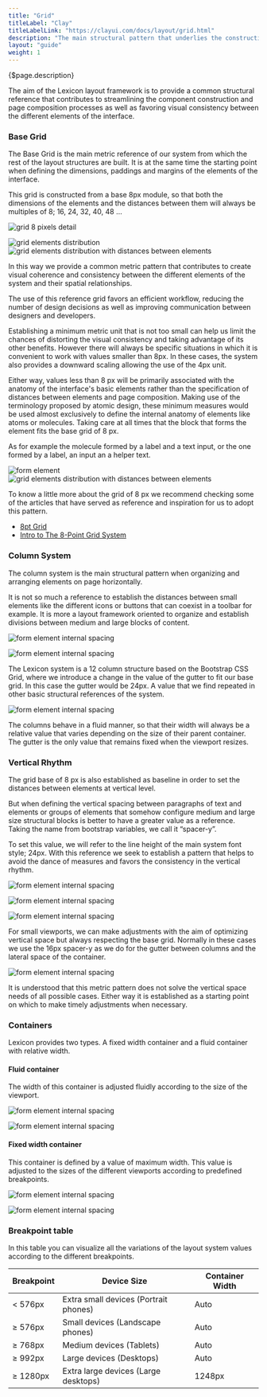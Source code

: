 ```yaml
---
title: "Grid"
titleLabel: "Clay"
titleLabelLink: "https://clayui.com/docs/layout/grid.html"
description: "The main structural pattern that underlies the construction and positioning of all system components."
layout: "guide"
weight: 1
---
```


<div class="page-description">{$page.description}</div>


The aim of the Lexicon layout framework is to provide a common structural reference that contributes to streamlining the component construction and page composition processes as well as favoring visual consistency between the different elements of the interface.

### Base Grid

The Base Grid is the main metric reference of our system from which the rest of the layout structures are built. It is at the same time the starting point when defining the dimensions, paddings and margins of the elements of the interface.

This grid is constructed from a base 8px module, so that both the dimensions of the elements and the distances between them will always be multiples of 8; 16, 24, 32, 40, 48 …

![grid 8 pixels detail](../../../images/Grid01.png)

![grid elements distribution](../../../images/Grid02Part1.jpg) ![grid elements distribution with distances between elements](../../../images/Grid02Part2.jpg)  

In this way we provide a common metric pattern that contributes to create visual coherence and consistency between the different elements of the system and their spatial relationships.

The use of this reference grid favors an efficient workflow, reducing the number of design decisions as well as improving communication between designers and developers.

Establishing a minimum metric unit that is not too small can help us limit the chances of distorting the visual consistency and taking advantage of its other benefits. However there will always be specific situations in which it is convenient to work with values ​​smaller than 8px. In these cases, the system also provides a downward scaling allowing the use of the 4px unit.

Either way, values ​​less than 8 px will be primarily associated with the anatomy of the interface's basic elements rather than the specification of distances between elements and page composition. Making use of the terminology proposed by atomic design, these minimum measures would be used almost exclusively to define the internal anatomy of elements like atoms or molecules. Taking care at all times that the block that forms the element fits the base grid of 8 px. 

As for example the molecule formed by a label and a text input, or the one formed by a label, an input an a helper text.

![form element](../../../images/Grid03Part1.jpg) ![grid elements distribution with distances between elements](../../../images/Grid03Part2.jpg)  

To know a little more about the grid of 8 px we recommend checking some of the articles that have served as reference and inspiration for us to adopt this pattern.

* [8pt Grid](https://spec.fm/specifics/8-pt-grid)
* [Intro to The 8-Point Grid System](https://builttoadapt.io/intro-to-the-8-point-grid-system-d2573cde8632)

### Column System

The column system is the main structural pattern when organizing and arranging elements on page horizontally.

It is not so much a reference to establish the distances between small elements like the different icons or buttons that can coexist in a toolbar for example. It is more a layout framework oriented to organize and establish divisions between medium and large blocks of content.

![form element internal spacing](../../../images/Grid04.jpg)

![form element internal spacing](../../../images/Grid05.jpg)

The Lexicon system is a 12 column structure based on the Bootstrap CSS Grid, where we introduce a change in the value of the gutter to fit our base grid. In this case the gutter would be 24px. A value that we find repeated in other basic structural references of the system.

![form element internal spacing](../../../images/Grid06.jpg)

The columns behave in a fluid manner, so that their width will always be a relative value that varies depending on the size of their parent container. The gutter is the only value that remains fixed when the viewport resizes.

### Vertical Rhythm

The grid base of 8 px is also established as baseline in order to set the distances between elements at vertical level. 

But when defining the vertical spacing between paragraphs of text and elements or groups of elements that somehow configure medium and large size structural blocks is better to have a greater value as a reference. Taking the name from bootstrap variables, we call it “spacer-y”.

To set this value, we will refer to the line height of the main system font style; 24px. With this reference we seek to establish a pattern that helps to avoid the dance of measures and favors the consistency in the vertical rhythm.

![form element internal spacing](../../../images/GridVertRhythm01.jpg)

![form element internal spacing](../../../images/GridVertRhythm02.jpg)

![form element internal spacing](../../../images/GridVertRhythm03.jpg)

For small viewports, we can make adjustments with the aim of optimizing vertical space but always respecting the base grid. Normally in these cases we use the 16px spacer-y as we do for the gutter between columns and the lateral space of the container.

![form element internal spacing](../../../images/GridVertRhythm04.jpg)

It is understood that this metric pattern does not solve the vertical space needs of all possible cases. Either way it is established as a starting point on which to make timely adjustments when necessary.

### Containers

Lexicon provides two types. A  fixed width container and a fluid container with relative width.

#### Fluid container

The width of this container is adjusted fluidly according to the size of the viewport.

![form element internal spacing](../../../images/GridContainerFluid.jpg)

![form element internal spacing](../../../images/GridContainerFluidMetrics.jpg)

#### Fixed width container

This container is defined by a value of maximum width. This value is adjusted to the sizes of the different viewports according to predefined breakpoints.

![form element internal spacing](../../../images/GridContainerFixed.jpg)

![form element internal spacing](../../../images/GridContainerFixedMetrics.jpg)

### Breakpoint table

In this table you can visualize all the variations of the layout system values according to the different breakpoints.

| Breakpoint | Device Size | Container Width |
| ---------- | ----------- | ------------------- |
| < 576px | Extra small devices (Portrait phones) | Auto |
| &ge; 576px | Small devices (Landscape phones) | Auto |
| &ge; 768px | Medium devices (Tablets) | Auto |
| &ge; 992px | Large devices (Desktops) | Auto |
| &ge; 1280px | Extra large devices (Large desktops) | 1248px |
